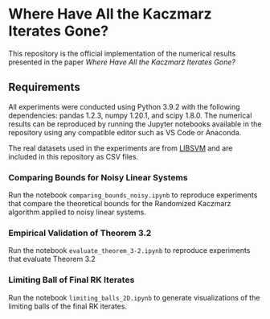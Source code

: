 # Where Have All the Kaczmarz Iterates Gone?

This repository is the official implementation of the numerical results presented in the paper _Where Have All the Kaczmarz Iterates Gone?_ 

## Requirements
All experiments were conducted using Python 3.9.2 with the following dependencies: pandas 1.2.3, numpy 1.20.1, and scipy 1.8.0. The numerical results can be reproduced by running the Jupyter notebooks available in the repository using any compatible editor such as VS Code or Anaconda.

The real datasets used in the experiments are from [LIBSVM](https://www.csie.ntu.edu.tw/~cjlin/libsvmtools/datasets/) and are included in this repository as CSV files.

### Comparing Bounds for Noisy Linear Systems
Run the notebook `comparing_bounds_noisy.ipynb` to reproduce experiments that compare the theoretical bounds for the Randomized Kaczmarz algorithm applied to noisy linear systems.

### Empirical Validation of Theorem 3.2
Run the notebook `evaluate_theorem_3-2.ipynb` to reproduce experiments that evaluate Theorem 3.2

### Limiting Ball of Final RK Iterates
Run the notebook `limiting_balls_2D.ipynb` to generate visualizations of the limiting balls of the final RK iterates.
